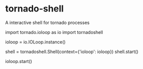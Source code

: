 tornado-shell
=============

A interactive shell for tornado processes


  import tornado.ioloop as io
  import tornadoshell
  
  ioloop = io.IOLoop.instance()
  
  shell = tornadoshell.Shell(context={'ioloop': ioloop})
  shell.start()
  
  ioloop.start()
